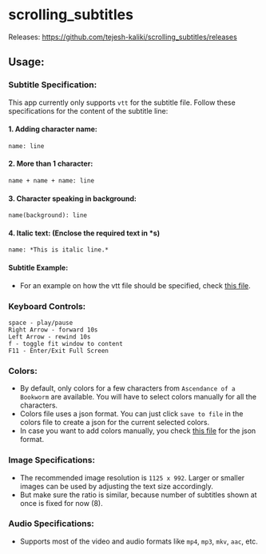 # scrolling_subtitles

Releases: https://github.com/tejesh-kaliki/scrolling_subtitles/releases

## Usage:
### Subtitle Specification:
This app currently only supports `vtt` for the subtitle file. Follow these specifications for the content of the subtitle line:
#### 1. Adding character name:
```name: line```

#### 2. More than 1 character:
```name + name + name: line```
 
#### 3. Character speaking in background:
```name(background): line```

#### 4. Italic text: (Enclose the required text in *s)
```name: *This is italic line.*```

#### Subtitle Example:
- For an example on how the vtt file should be specified, check [this file](examples/bookworm-CD5-subs.vtt).

### Keyboard Controls:
```
space - play/pause
Right Arrow - forward 10s
Left Arrow - rewind 10s
f - toggle fit window to content
F11 - Enter/Exit Full Screen
```

### Colors:
- By default, only colors for a few characters from `Ascendance of a Bookworm` are available. You will have to select colors manually for all the characters.
- Colors file uses a json format. You can just click `save to file` in the colors file to create a json for the current selected colors.
- In case you want to add colors manually, you check [this file](examples/colors.json) for the json format.

### Image Specifications:
- The recommended image resolution is `1125 x 992`. Larger or smaller images can be used by adjusting the text size accordingly.
- But make sure the ratio is similar, because number of subtitles shown at once is fixed for now (8).

### Audio Specifications:
- Supports most of the video and audio formats like `mp4`, `mp3`, `mkv`, `aac`, etc.